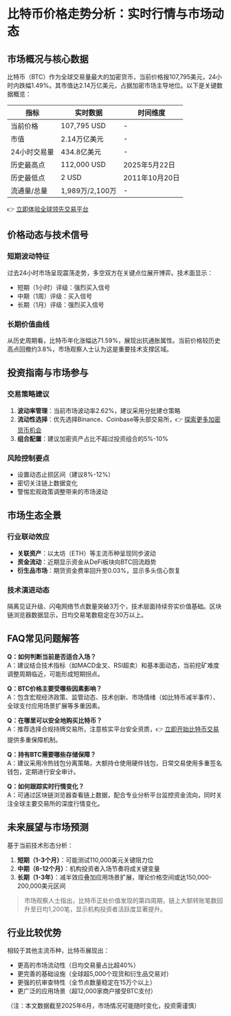 # 比特币价格走势分析：实时行情与市场动态

## 市场概况与核心数据
比特币（BTC）作为全球交易量最大的加密货币，当前价格报107,795美元，24小时内跌幅1.49%。其市值达2.14万亿美元，占据加密市场主导地位。以下是关键数据概览：

| 指标          | 实时数据       | 时间维度       |
|---------------|----------------|----------------|
| 当前价格      | 107,795 USD    | -              |
| 市值          | 2.14万亿美元   | -              |
| 24小时交易量  | 434.8亿美元    | -              |
| 历史最高点    | 112,000 USD    | 2025年5月22日  |
| 历史最低点    | 2 USD          | 2011年10月20日 |
| 流通量/总量   | 1,989万/2,100万| -              |

👉 [立即体验全球领先交易平台](https://bit.ly/okx_welcome)

## 价格动态与技术信号
### 短期波动特征
过去24小时市场呈现震荡走势，多空双方在关键点位展开博弈。技术面显示：
- 短期（1小时）评级：强烈买入信号
- 中期（1周）评级：买入信号
- 长期（1月）评级：强烈买入信号

### 长期价值曲线
从历史周期看，比特币年化涨幅达71.59%，展现出抗通胀属性。当前价格较历史高点回撤约3.8%，市场观察人士认为这是重要技术支撑区域。

## 投资指南与市场参与
### 交易策略建议
1. **波动率管理**：当前市场波动率2.62%，建议采用分批建仓策略
2. **流动性选择**：优先选择Binance、Coinbase等头部交易所，👉 [探索更多加密货币机会](https://bit.ly/okx_welcome)
3. **组合配置**：建议加密资产占比不超过投资组合的5%-10%

### 风险控制要点
- 设置动态止损区间（建议8%-12%）
- 密切关注链上数据变化
- 警惕宏观政策调整带来的市场波动

## 市场生态全景
### 行业联动效应
- **关联资产**：以太坊（ETH）等主流币种呈现同步波动
- **资金流动**：近期显示资金从DeFi板块向BTC回流趋势
- **衍生品市场**：期货资金费率回升至0.03%，显示多头信心恢复

### 技术演进动态
隔离见证升级、闪电网络节点数量突破3万个，技术层面持续夯实价值基础。区块链浏览器数据显示，日均交易笔数稳定在30万以上。

## FAQ常见问题解答
**Q：如何判断当前是否适合入场？**  
A：建议结合技术指标（如MACD金叉、RSI超卖）和基本面动态，当前挖矿难度调整周期临近，可能形成短期拐点。

**Q：BTC价格主要受哪些因素影响？**  
A：包含宏观经济政策、监管动态、技术创新、市场情绪（如比特币减半事件）、全球支付应用场景扩展等多重因素。

**Q：在哪里可以安全地购买比特币？**  
A：推荐选择合规持牌交易所，注意核实平台安全资质，👉 [立即开始比特币交易](https://bit.ly/okx_welcome) 提供多重保障机制。

**Q：持有BTC需要哪些存储保障？**  
A：建议采用冷热钱包分离策略，大额持仓使用硬件钱包，日常交易使用多重签名钱包，定期进行安全审计。

**Q：如何跟踪实时行情变化？**  
A：可通过区块链浏览器查看链上数据，配合专业分析平台监控资金流向，同时关注全球主要交易所的深度行情变化。

## 未来展望与市场预测
基于当前技术形态分析：
1. **短期（1-3个月）**：可能测试110,000美元关键阻力位
2. **中期（6-12个月）**：机构投资者入场节奏将成关键变量
3. **长期（1-3年）**：减半效应叠加应用场景扩展，理论价格空间或达150,000-200,000美元区间

> 市场观察人士指出，比特币正处价值发现的第四周期，链上大额转账笔数回升至日均1,200笔，显示机构投资者活跃度显著提升。

## 行业比较优势
相较于其他主流币种，比特币展现出：
- 更高的市场流动性（日均交易量占比超40%）
- 更完善的基础设施（全球超5,000个现货和衍生品交易对）
- 更强的抗审查特性（全节点数量稳定在15万个以上）
- 更广泛的应用场景（超12,000家商户接受BTC支付）

（注：本文数据截至2025年6月，市场情况可能随时变化，投资需谨慎）